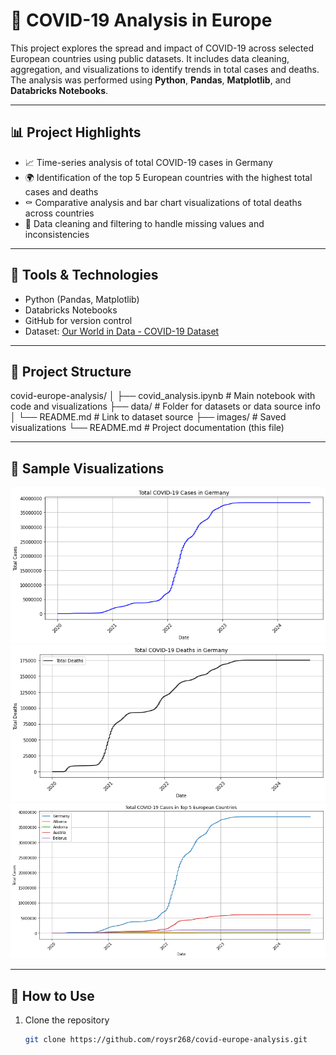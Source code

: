 # 🦠 COVID-19 Analysis in Europe

This project explores the spread and impact of COVID-19 across selected European countries using public datasets. It includes data cleaning, aggregation, and visualizations to identify trends in total cases and deaths. The analysis was performed using **Python**, **Pandas**, **Matplotlib**, and **Databricks Notebooks**.

---

## 📊 Project Highlights

- 📈 Time-series analysis of total COVID-19 cases in Germany
- 🌍 Identification of the top 5 European countries with the highest total cases and deaths
- ⚰️ Comparative analysis and bar chart visualizations of total deaths across countries
- 🧼 Data cleaning and filtering to handle missing values and inconsistencies

---

## 🧰 Tools & Technologies

- Python (Pandas, Matplotlib)
- Databricks Notebooks
- GitHub for version control
- Dataset: [Our World in Data - COVID-19 Dataset](https://covid.ourworldindata.org/data/owid-covid-data.csv)

---

## 📁 Project Structure

covid-europe-analysis/
│
├── covid_analysis.ipynb # Main notebook with code and visualizations
├── data/ # Folder for datasets or data source info
│ └── README.md # Link to dataset source
├── images/ # Saved visualizations
└── README.md # Project documentation (this file)


---

## 📌 Sample Visualizations

![Germany Total Cases](images/germany_total_cases.png)
![Germany Total Deaths](images/germany_total_deaths.png)
![Top 5 Countries](images/top5_total_cases.png)

---

## 🚀 How to Use

1. Clone the repository  
   ```bash
   git clone https://github.com/roysr268/covid-europe-analysis.git

